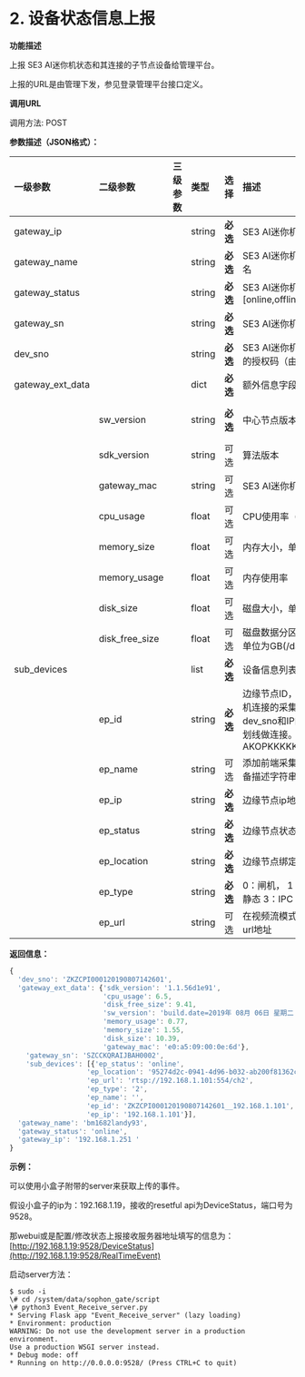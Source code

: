 # 2. 设备状态信息上报

**功能描述**

上报 SE3 AI迷你机状态和其连接的子节点设备给管理平台。

上报的URL是由管理下发，参见登录管理平台接口定义。

**调用URL**

调用方法: POST

**参数描述（JSON格式）：**

| 一级参数 | **二级参数** | **三级参数** | **类型** | **选择** | **描述** | 举例 |
| :--- | :--- | :--- | :--- | :--- | :--- | :--- |
| gateway\_ip |  |  | string | **必选** | SE3 AI迷你机的 IP 地址 |  |
| gateway\_name |  |  | string | **必选** | SE3 AI迷你机初始化时的主机名 |  |
| gateway\_status |  |  | string | **必选** | SE3 AI迷你机状态  \[online,offline\] |  |
| gateway\_sn |  |  | string | **必选** | SE3 AI迷你机硬件SN编码 | "SZCCKQRAIJBAH0002" |
| dev\_sno |  |  | string | **必选** | SE3 AI迷你机登录管理平台用的授权码（由管理平台生成） | "ZKZCPI000120190807142601" |
| gateway\_ext\_data |  |  | dict | **必选** | 额外信息字段 |  |
|  | sw\_version |  | string | **必选** | 中心节点版本信息 | 'build.date=2019年 08月 06日 星期二 17:42:49 CST\nBUILD TIME: 20190806\_173257\nVERSION: V2R1C01\n' |
|  | sdk\_version |  | string | 可选 | 算法版本 | '1.1.56d1e91' |
|  | gateway\_mac |  | string | 可选 | SE3 AI迷你机Mac地址 | 'e0:a5:09:00:0e:6d' |
|  | cpu\_usage |  | float | 可选 | CPU使用率（百分比） | 1.3 |
|  | memory\_size |  | float | 可选 | 内存大小，单位GB | 1.55 |
|  | memory\_usage |  | float | 可选 | 内存使用率 | 0.87 |
|  | disk\_size |  | float | 可选 | 磁盘大小，单位GB\(/data分区\) | 10.39 |
|  | disk\_free\_size |  | float | 可选 | 磁盘数据分区剩余可用空间，单位为GB\(/data分区\) | 9.39 |
| sub\_devices |  |  | list | **必选** | 设备信息列表 |  |
|  | ep\_id |  | string | **必选** | 边缘节点ID，是指SE3 AI迷你机连接的采集设备的ID。  ID：dev\_sno和IP的组合，用双下划线做连接。举例：AKOPKKKKK\_\_192.168.1.25 | 'ZKZCPI000120190807142601\_\_192.168.1.101' |
|  | ep\_name |  | string | 可选 | 添加前端采集设备时设置的设备描述字符串 | 'aaa' |
|  | ep\_ip |  | string | **必选** | 边缘节点ip地址 | '192.168.1.101' |
|  | ep\_status |  | string | **必选** | 边缘节点状态\[online, offline\] |  |
|  | ep\_location |  | string | **必选** | 边缘节点绑定的location | '95274d2c-0941-4d96-b032-ab200f81362c' |
|  | ep\_type |  | string | **必选** | 0：闸机，  1：抓拍机  2：IPC 静态  3：IPC 动态  4：门禁 | '1' |
|  | ep\_url |  | string | 可选 | 在视频流模式下有效，视频流url地址 | 'rtsp://192.168.1.101:554/ch2' |

**返回信息：**

```javascript
{
  'dev_sno': 'ZKZCPI000120190807142601', 
  'gateway_ext_data': {'sdk_version': '1.1.56d1e91', 
                       'cpu_usage': 6.5, 
                       'disk_free_size': 9.41, 
                       'sw_version': 'build.date=2019年 08月 06日 星期二 17:42:49 CST\nBUILD TIME: 20190806_173257\nVERSION: V2R1C01\n', 
                       'memory_usage': 0.77, 
                       'memory_size': 1.55, 
                       'disk_size': 10.39, 
                       'gateway_mac': 'e0:a5:09:00:0e:6d'}, 
    'gateway_sn': 'SZCCKQRAIJBAH0002', 
    'sub_devices': [{'ep_status': 'online', 
                   'ep_location': '95274d2c-0941-4d96-b032-ab200f81362c', 
                   'ep_url': 'rtsp://192.168.1.101:554/ch2', 
                   'ep_type': '2', 
                   'ep_name': '', 
                   'ep_id': 'ZKZCPI000120190807142601__192.168.1.101', 
                   'ep_ip': '192.168.1.101'}], 
  'gateway_name': 'bm1682landy93', 
  'gateway_status': 'online', 
  'gateway_ip': '192.168.1.251 '
}
```

**示例：**

可以使用小盒子附带的server来获取上传的事件。

假设小盒子的ip为：192.168.1.19，接收的resetful api为DeviceStatus，端口号为9528。

那webui或是配置/修改状态上报接收服务器地址填写的信息为：[http://192.168.1.19:9528/DeviceStatus](http://192.168.1.19:9528/RealTimeEvent)

启动server方法：

```text
$ sudo -i
\# cd /system/data/sophon_gate/script
\# python3 Event_Receive_server.py
* Serving Flask app "Event_Receive_server" (lazy loading)
* Environment: production
WARNING: Do not use the development server in a production environment.
Use a production WSGI server instead.
* Debug mode: off
* Running on http://0.0.0.0:9528/ (Press CTRL+C to quit)
```

